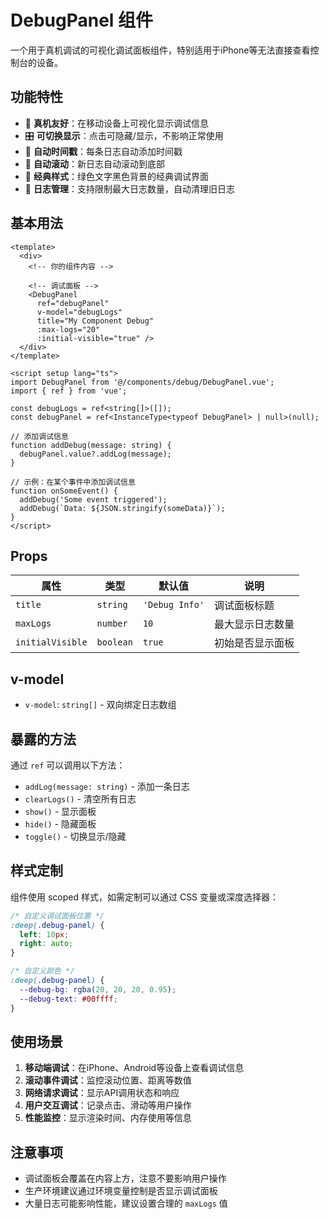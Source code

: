 # DebugPanel 组件

一个用于真机调试的可视化调试面板组件，特别适用于iPhone等无法直接查看控制台的设备。

## 功能特性

- 📱 **真机友好**：在移动设备上可视化显示调试信息
- 🎛️ **可切换显示**：点击可隐藏/显示，不影响正常使用
- 📝 **自动时间戳**：每条日志自动添加时间戳
- 🔄 **自动滚动**：新日志自动滚动到底部
- 🎨 **经典样式**：绿色文字黑色背景的经典调试界面
- 🧹 **日志管理**：支持限制最大日志数量，自动清理旧日志

## 基本用法

```vue
<template>
  <div>
    <!-- 你的组件内容 -->
    
    <!-- 调试面板 -->
    <DebugPanel 
      ref="debugPanel"
      v-model="debugLogs"
      title="My Component Debug"
      :max-logs="20"
      :initial-visible="true" />
  </div>
</template>

<script setup lang="ts">
import DebugPanel from '@/components/debug/DebugPanel.vue';
import { ref } from 'vue';

const debugLogs = ref<string[]>([]);
const debugPanel = ref<InstanceType<typeof DebugPanel> | null>(null);

// 添加调试信息
function addDebug(message: string) {
  debugPanel.value?.addLog(message);
}

// 示例：在某个事件中添加调试信息
function onSomeEvent() {
  addDebug('Some event triggered');
  addDebug(`Data: ${JSON.stringify(someData)}`);
}
</script>
```

## Props

| 属性 | 类型 | 默认值 | 说明 |
|------|------|--------|------|
| `title` | `string` | `'Debug Info'` | 调试面板标题 |
| `maxLogs` | `number` | `10` | 最大显示日志数量 |
| `initialVisible` | `boolean` | `true` | 初始是否显示面板 |

## v-model

- `v-model`: `string[]` - 双向绑定日志数组

## 暴露的方法

通过 `ref` 可以调用以下方法：

- `addLog(message: string)` - 添加一条日志
- `clearLogs()` - 清空所有日志
- `show()` - 显示面板
- `hide()` - 隐藏面板
- `toggle()` - 切换显示/隐藏

## 样式定制

组件使用 scoped 样式，如需定制可以通过 CSS 变量或深度选择器：

```css
/* 自定义调试面板位置 */
:deep(.debug-panel) {
  left: 10px;
  right: auto;
}

/* 自定义颜色 */
:deep(.debug-panel) {
  --debug-bg: rgba(20, 20, 20, 0.95);
  --debug-text: #00ffff;
}
```

## 使用场景

1. **移动端调试**：在iPhone、Android等设备上查看调试信息
2. **滚动事件调试**：监控滚动位置、距离等数值
3. **网络请求调试**：显示API调用状态和响应
4. **用户交互调试**：记录点击、滑动等用户操作
5. **性能监控**：显示渲染时间、内存使用等信息

## 注意事项

- 调试面板会覆盖在内容上方，注意不要影响用户操作
- 生产环境建议通过环境变量控制是否显示调试面板
- 大量日志可能影响性能，建议设置合理的 `maxLogs` 值
